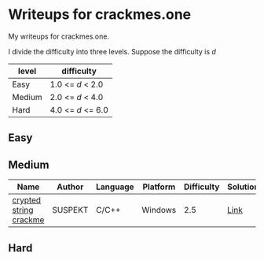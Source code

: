 # Writeups for crackmes.one

My writeups for crackmes.one.

I divide the difficulty into three levels.  Suppose the difficulty is $d$

| level | difficulty |
| --- | --- |
| Easy | 1.0 <= $d$ < 2.0 |
| Medium | 2.0 <= $d$ < 4.0 |
| Hard | 4.0 <= $d$ <= 6.0 |

## Easy

## Medium

| Name | Author | Language | Platform | Difficulty | Solution |
| --- | --- | --- | --- | --- | --- |
| [crypted string crackme][m1_link] | SUSPEKT | C/C++ | Windows | 2.5 | [Link][m1_solution_link] |

## Hard

[m1_solution_link]: ./crypted_string_crackme_BY_SUSPEKT/solution.md

[m1_link]: https://crackmes.one/crackme/6757532360fa67152406b66e
